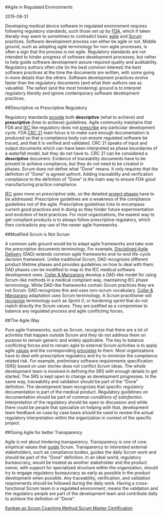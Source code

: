 #Agile in Regulated Environments

2015-08-31

<!--- tags: management agile -->

Developing medical device software in regulated environment requires following regulatory standards, such those set up by [FDA](http://www.accessdata.fda.gov/scripts/cdrh/cfdocs/cfcfr/CFRSearch.cfm?CFRPart=820&showFR=1), which if taken literally may seem to sometimes to contradict basic [agile](http://www.agilemanifesto.org/) and <a href="https://en.wikipedia.org/wiki/Scrum_(software_development)">Scrum</a> practices. Software development process can either be agile or not. Middle ground, such as adopting agile terminology for non-agile processes, is often a sign that the process is not agile. Regulatory standards are not intended to hinder progress of software development processes, but rather to help guide software development assure required quality and auditability. Regulatory authors often cite (in the best common interest) the best software practices at the time the documents are written, with some going in more details than the others. Software development practices evolve faster than the regulatory documents (and what their authors see as valuable). The safest (and the most hindering) ground is to interpret regulatory literally and ignore contemporary software development practices.

##Descriptive vs Prescriptive Regulatory

Regulatory standards [provide](http://www.ibm.com/developerworks/rational/library/compliant-agile-medical-device/) both **descriptive** (what to achieve) and **prescriptive** (how to achieve) guidelines. Agile community maintains that FDA and [IEC](https://webstore.iec.ch/publication/6792) like regulatory does not [prescribe](https://www.scrumalliance.org/community/articles/2015/march/agile-adoption-in-regulated-environments) any particular development cycle. FDA [CRC 21](http://www.accessdata.fda.gov/scripts/cdrh/cfdocs/cfcfr/CFRSearch.cfm?CFRPart=820&showFR=1) main focus is to make sure enough documentation is produced so that a compliance body can ensure regulated software be traced, and that it is verified and validated. CRC 21 speaks of input and output documents which can have been interpreted as phase boundaries of a waterfall model, but they do not have to. CRC 21 can be considered a **descriptive** document. Evidence of traceability documents have to be present to achieve compliance, but they do not need to be created in phases. Scrum does not define what "Done" means. It only requires that the definition of "Done" is agreed upfront. Adding traceability and verification compliance to the definition of "Done" is the main way to ensure FDA good manufacturing practice compliance. 

[IEC](https://webstore.iec.ch/publication/6792) goes more on *prescriptive* side, so the detailed [project phases](https://en.wikipedia.org/wiki/Project_management) have to be addressed. Prescriptive guidelines are a weakness of the compliance guidelines not of the agile. Prescriptive guidelines tries to encompass current good practices and in doing so they hinder future experimentation and evolution of best practices. For most organizations, the easiest way to get compliant products is to always follow prescriptive regulatory, which then contradicts any use of the newer agile frameworks.

##Modified Scrum is Not Scrum

A common safe ground would be to adapt agile frameworks and take over the *prescriptive* documents terminology. For example, [Disciplined Agile Delivery](https://disciplinedagiledelivery.wordpress.com/lifecycle/) (DAD) extends common agile frameworks end-to-end life-cycle decision framework. Unlike traditional Scrum, DAD recognizes different product lifetime phases and provides guidelines on how to deal with them. DAD phases can be modified to map to the IEC medical software development ones. [Coller & Manzarano](http://www.ibm.com/developerworks/rational/library/compliant-agile-medical-device/) develop a DAD-like model for using Scrum-like methods in a medical compliant way, maintaining IEC phase terminology.  While DAD-like frameworks contain Scrum practices they are not Scrum. DAD recognizes this and uses non-scrum vocabulary. [Coller & Manzarano](http://www.ibm.com/developerworks/rational/library/compliant-agile-medical-device/) adaptation uses Scrum terminology. A Scrum practitioner will [recognize](http://www.scrumguides.org/) terminology such as *Sprint 0*, or *hardening sprint* that do not match directly the Scrum values. They are justified as a compromise to balance any regulated process and agile conflicting forces.

##The Agile Way

Pure agile frameworks, such as Scrum, recognize that there are a lot of activities that happen outside Scrum and they do not address them on purpose to remain generic and widely applicable. The key to balance conflicting forces and to remain agile to external Scrum activities is to apply agile [values](http://www.agilemanifesto.org/) and the corresponding [principles](http://www.agilemanifesto.org/principles.html) to them. Most organizations have to deal with prescriptive regulatory and try to minimize the compliance related risk. For example, preliminary software requirements specification (SRS) based on user stories does not conflict Scrum ideas. The whole development team is involved in defining the SRS with enough details to get started. The SRS is kept open to change as development progresses. In the same way, traceability and validation should be part of the "Done" definition. The development team recognizes that specific regulatory documentation is part of the medical product. Regulatory guidelines on documentation should be part of common *conditions of satisfaction*. Interpretation of the regulatory should be open to discussion and while there could be people that specialize on helping with that, development team feedback on case by case basis should be used to review the actual regulatory interpretation within the organization in context of the specific project.

##Going Agile for better Transparency

Agile is not about hindering transparency. Transparency is one of core empirical values that [guide](http://www.scrumguides.org/) Scrum. Transparency to interested external stakeholders, such as compliance bodies, guides the daily Scrum work and should be part of the "Done" definition. In an ideal world, regulatory bureaucracy, would be treated as another stakeholder and the product owner, with support for specialized structure within the organization, should try to engage regulatory bureaucracy as early as possible in the product development when possible. Any traceability, verification, and validation requirements should be followed during the daily work. Having a cross-functional Scrum team in a regulated environment, means the validation and the regulatory people are part of the development team and contribute daily to achieve the definition of "Done".


<ins class='nfooter'><a id='fprev' href='#blog/2015/2015-09-02-Kanban-as-Scrum-Coaching-Method.md'>Kanban as Scrum Coaching Method</a> <a id='fnext' href='#blog/2015/2015-08-23-Scrum-Master-Certification.md'>Scrum Master Certification</a></ins>
